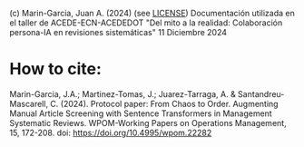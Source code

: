 (c) Marin-Garcia, Juan A. (2024) (see [LICENSE](https://github.com/jamg-upv/LLMforSLRscreening/blob/main/LICENSE))
Documentación utilizada en el taller de ACEDE-ECN-ACEDEDOT "Del mito a la realidad: Colaboración persona-IA en revisiones sistemáticas" 11 Diciembre 2024

# How to cite:
Marin-Garcia, J.A.; Martinez-Tomas, J.; Juarez-Tarraga, A. & Santandreu-Mascarell, C. (2024). Protocol paper: From Chaos to Order. Augmenting Manual Article Screening with Sentence Transformers in Management Systematic Reviews. WPOM-Working Papers on Operations Management, 15, 172-208. doi: https://doi.org/10.4995/wpom.22282
